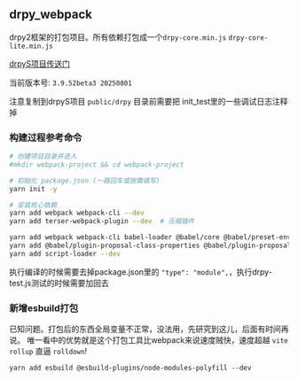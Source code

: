 ## drpy_webpack

drpy2框架的打包项目。所有依赖打包成一个`drpy-core.min.js` `drpy-core-lite.min.js`

[drpyS项目传送门](https://github.com/hjdhnx/drpy-node)

当前版本号: `3.9.52beta3 20250801`

注意复制到drpyS项目 `public/drpy` 目录前需要把 init_test里的一些调试日志注释掉

### 构建过程参考命令

```bash
# 创建项目目录并进入
#mkdir webpack-project && cd webpack-project

# 初始化 package.json (一路回车或按需填写)
yarn init -y

# 安装核心依赖
yarn add webpack webpack-cli --dev
yarn add terser-webpack-plugin --dev  # 压缩插件

yarn add webpack webpack-cli babel-loader @babel/core @babel/preset-env --dev
yarn add @babel/plugin-proposal-class-properties @babel/plugin-proposal-optional-chaining --dev
yarn add script-loader --dev

```

执行编译的时候需要去掉package.json里的  `"type": "module",`，执行drpy-test.js测试的时候需要加回去

### 新增esbuild打包

已知问题。打包后的东西全局变量不正常，没法用，先研究到这儿，后面有时间再说。
唯一看中的优势就是这个打包工具比webpack来说速度贼快，速度超越 `vite` `rollup` 直逼 `rolldown`!

```shell
yarn add esbuild @esbuild-plugins/node-modules-polyfill --dev
```